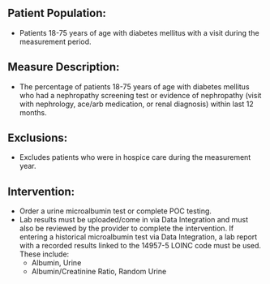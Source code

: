 ## Patient Population:
 - Patients 18-75 years of age with diabetes mellitus with a visit during the measurement period. 
## Measure Description:
 - The percentage of patients 18-75 years of age with diabetes mellitus who had a nephropathy screening test or evidence of nephropathy (visit with nephrology, ace/arb medication, or renal diagnosis) within last 12 months. 
## Exclusions:
 - Excludes patients who were in hospice care during the measurement year.
## Intervention:
 - Order a urine microalbumin test or complete POC testing. 
 - Lab results must be uploaded/come in via Data Integration and must also be reviewed by the provider to complete the intervention. If entering a historical microalbumin test via Data Integration, a lab report with a recorded results linked to the 14957-5 LOINC code must be used. These include: 
     - Albumin, Urine
     - Albumin/Creatinine Ratio, Random Urine
